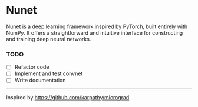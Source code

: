# Nunet
Nunet is a deep learning framework inspired by PyTorch, built entirely with NumPy. It offers a straightforward and intuitive interface for constructing and training deep neural networks.

### TODO
- [ ] Refactor code
- [ ] Implement and test convnet
- [ ] Write documentation

---
Inspired by https://github.com/karpathy/micrograd
